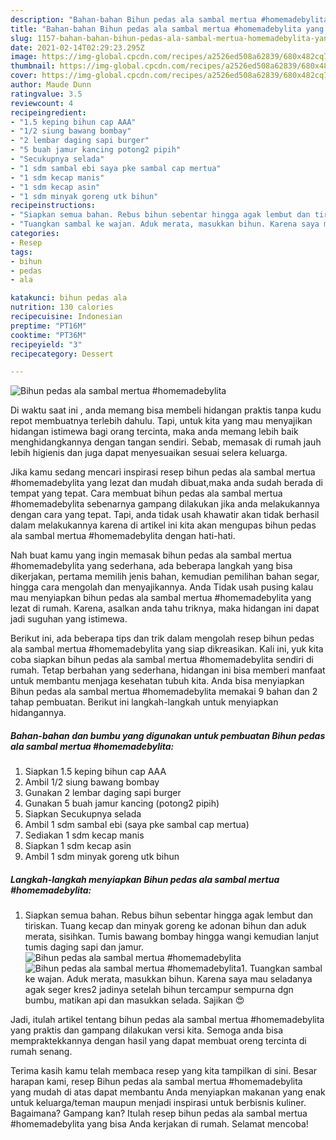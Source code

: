 ```yaml
---
description: "Bahan-bahan Bihun pedas ala sambal mertua #homemadebylita yang nikmat Untuk Jualan"
title: "Bahan-bahan Bihun pedas ala sambal mertua #homemadebylita yang nikmat Untuk Jualan"
slug: 1157-bahan-bahan-bihun-pedas-ala-sambal-mertua-homemadebylita-yang-nikmat-untuk-jualan
date: 2021-02-14T02:29:23.295Z
image: https://img-global.cpcdn.com/recipes/a2526ed508a62839/680x482cq70/bihun-pedas-ala-sambal-mertua-homemadebylita-foto-resep-utama.jpg
thumbnail: https://img-global.cpcdn.com/recipes/a2526ed508a62839/680x482cq70/bihun-pedas-ala-sambal-mertua-homemadebylita-foto-resep-utama.jpg
cover: https://img-global.cpcdn.com/recipes/a2526ed508a62839/680x482cq70/bihun-pedas-ala-sambal-mertua-homemadebylita-foto-resep-utama.jpg
author: Maude Dunn
ratingvalue: 3.5
reviewcount: 4
recipeingredient:
- "1.5 keping bihun cap AAA"
- "1/2 siung bawang bombay"
- "2 lembar daging sapi burger"
- "5 buah jamur kancing potong2 pipih"
- "Secukupnya selada"
- "1 sdm sambal ebi saya pke sambal cap mertua"
- "1 sdm kecap manis"
- "1 sdm kecap asin"
- "1 sdm minyak goreng utk bihun"
recipeinstructions:
- "Siapkan semua bahan. Rebus bihun sebentar hingga agak lembut dan tiriskan. Tuang kecap dan minyak goreng ke adonan bihun dan aduk merata, sisihkan. Tumis bawang bombay hingga wangi kemudian lanjut tumis daging sapi dan jamur."
- "Tuangkan sambal ke wajan. Aduk merata, masukkan bihun. Karena saya mau seladanya agak seger kres2 jadinya setelah bihun tercampur sempurna dgn bumbu, matikan api dan masukkan selada. Sajikan 😍"
categories:
- Resep
tags:
- bihun
- pedas
- ala

katakunci: bihun pedas ala 
nutrition: 130 calories
recipecuisine: Indonesian
preptime: "PT16M"
cooktime: "PT36M"
recipeyield: "3"
recipecategory: Dessert

---
```



![Bihun pedas ala sambal mertua #homemadebylita](https://img-global.cpcdn.com/recipes/a2526ed508a62839/680x482cq70/bihun-pedas-ala-sambal-mertua-homemadebylita-foto-resep-utama.jpg)

Di waktu  saat ini , anda memang bisa membeli hidangan praktis tanpa kudu repot membuatnya terlebih dahulu. Tapi, untuk kita yang mau menyajikan hidangan istimewa bagi orang tercinta, maka anda memang lebih baik menghidangkannya dengan tangan sendiri. Sebab, memasak di rumah jauh lebih higienis dan juga dapat menyesuaikan sesuai selera keluarga.

Jika kamu sedang mencari inspirasi resep bihun pedas ala sambal mertua #homemadebylita yang lezat dan mudah dibuat,maka anda sudah berada di tempat yang tepat. Cara membuat bihun pedas ala sambal mertua #homemadebylita  sebenarnya gampang dilakukan jika anda melakukannya dengan cara yang tepat. Tapi, anda tidak usah khawatir akan tidak berhasil dalam melakukannya 
karena di artikel ini kita akan mengupas bihun pedas ala sambal mertua #homemadebylita dengan hati-hati.  



Nah buat kamu yang ingin memasak bihun pedas ala sambal mertua #homemadebylita yang sederhana, ada beberapa langkah yang bisa dikerjakan, pertama memilih jenis bahan, kemudian pemilihan bahan segar, hingga cara mengolah dan menyajikannya. Anda Tidak usah pusing kalau mau menyiapkan bihun pedas ala sambal mertua #homemadebylita yang lezat di rumah. Karena, asalkan anda  tahu triknya, maka hidangan ini dapat jadi suguhan yang istimewa.

Berikut ini, ada beberapa tips dan trik dalam mengolah resep bihun pedas ala sambal mertua #homemadebylita yang siap dikreasikan. Kali ini, yuk kita coba siapkan bihun pedas ala sambal mertua #homemadebylita sendiri di rumah. Tetap berbahan yang sederhana, hidangan ini bisa memberi manfaat untuk membantu menjaga kesehatan tubuh kita. Anda bisa menyiapkan Bihun pedas ala sambal mertua #homemadebylita memakai 9 bahan dan 2 tahap pembuatan. Berikut ini langkah-langkah untuk menyiapkan hidangannya.

<!--inarticleads1-->

##### Bahan-bahan dan bumbu yang digunakan untuk pembuatan Bihun pedas ala sambal mertua #homemadebylita:

1. Siapkan 1.5 keping bihun cap AAA
1. Ambil 1/2 siung bawang bombay
1. Gunakan 2 lembar daging sapi burger
1. Gunakan 5 buah jamur kancing (potong2 pipih)
1. Siapkan Secukupnya selada
1. Ambil 1 sdm sambal ebi (saya pke sambal cap mertua)
1. Sediakan 1 sdm kecap manis
1. Siapkan 1 sdm kecap asin
1. Ambil 1 sdm minyak goreng utk bihun




<!--inarticleads2-->

##### Langkah-langkah menyiapkan Bihun pedas ala sambal mertua #homemadebylita:

1. Siapkan semua bahan. Rebus bihun sebentar hingga agak lembut dan tiriskan. Tuang kecap dan minyak goreng ke adonan bihun dan aduk merata, sisihkan. Tumis bawang bombay hingga wangi kemudian lanjut tumis daging sapi dan jamur.
<img src="https://img-global.cpcdn.com/steps/cc21fc79f06086b4/160x128cq70/bihun-pedas-ala-sambal-mertua-homemadebylita-langkah-memasak-1-foto.jpg" alt="Bihun pedas ala sambal mertua #homemadebylita"><img src="https://img-global.cpcdn.com/steps/b29f3906b7350b23/160x128cq70/bihun-pedas-ala-sambal-mertua-homemadebylita-langkah-memasak-1-foto.jpg" alt="Bihun pedas ala sambal mertua #homemadebylita">1. Tuangkan sambal ke wajan. Aduk merata, masukkan bihun. Karena saya mau seladanya agak seger kres2 jadinya setelah bihun tercampur sempurna dgn bumbu, matikan api dan masukkan selada. Sajikan 😍




Jadi, itulah artikel tentang  bihun pedas ala sambal mertua #homemadebylita  yang praktis dan gampang dilakukan versi kita. Semoga anda bisa mempraktekkannya dengan hasil yang dapat membuat oreng tercinta di rumah senang. 

Terima kasih kamu telah membaca resep yang kita tampilkan di sini. Besar harapan kami, resep  Bihun pedas ala sambal mertua #homemadebylita yang mudah di atas dapat membantu Anda menyiapkan makanan yang enak untuk keluarga/teman maupun menjadi inspirasi untuk berbisnis kuliner. Bagaimana? Gampang kan? Itulah resep bihun pedas ala sambal mertua #homemadebylita yang bisa Anda kerjakan di rumah. Selamat mencoba!

